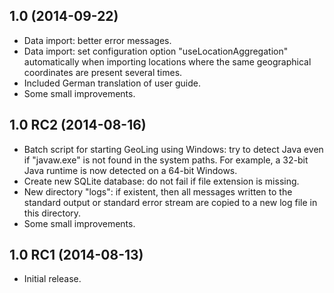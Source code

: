 ## 1.0 (2014-09-22)

- Data import: better error messages.
- Data import: set configuration option "useLocationAggregation"
  automatically when importing locations where the same geographical
  coordinates are present several times.
- Included German translation of user guide.
- Some small improvements.

## 1.0 RC2 (2014-08-16)

- Batch script for starting GeoLing using Windows: try to detect
  Java even if "javaw.exe" is not found in the system paths. For
  example, a 32-bit Java runtime is now detected on a 64-bit Windows.
- Create new SQLite database: do not fail if file extension is missing.
- New directory "logs": if existent, then all messages written to
  the standard output or standard error stream are copied to a new
  log file in this directory.
- Some small improvements.

## 1.0 RC1 (2014-08-13)

- Initial release.
